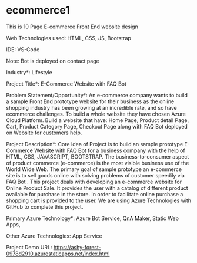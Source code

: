 # ecommerce1

This is 10 Page E-commerce Front End website design

Web Technologies used: HTML, CSS, JS, Bootstrap

IDE: VS-Code

Note: Bot is deployed on contact page

Industry*:
Lifestyle

Project Title*:
E-Commerce Website with FAQ Bot

Problem Statement/Opportunity*:
An e-commerce company wants to build a sample Front End prototype website for their business as the online shopping industry has been growing at an incredible rate, and so have ecommerce challenges. To build a whole website they have chosen Azure Cloud Platform. Build a website that have: Home Page, Product detail Page, Cart, Product Category Page, Checkout Page along with FAQ Bot deployed on Website for customers help.

Project Description*:
Core Idea of Project is to build an sample prototype E-Commerce Website with FAQ Bot for a business company with the help of HTML, CSS, JAVASCRIPT, BOOTSTRAP. The business-to-consumer aspect of product commerce (e-commerce) is the most visible business use of the World Wide Web. The primary goal of sample prototype an e-commerce site is to sell goods online with solving problems of customer speedily via FAQ Bot . This project deals with developing an e-commerce website for Online Product Sale. It provides the user with a catalog of different product available for purchase in the store. In order to facilitate online purchase a shopping cart is provided to the user. We are using Azure Technologies with GitHub to complete this project.

Primary Azure Technology*:
Azure Bot Service, QnA Maker, Static Web Apps,

Other Azure Technologies:
App Service

Project Demo URL:
https://ashy-forest-0978d2910.azurestaticapps.net/index.html
